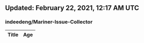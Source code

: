 ## Updated: February 22, 2021, 12:17 AM UTC


### indeedeng/Mariner-Issue-Collector
|**Title**|**Age**|
|:----|:----|